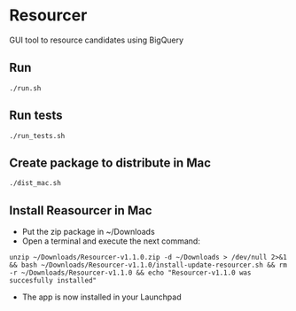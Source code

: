 # Resourcer

GUI tool to resource candidates using BigQuery

## Run

```
./run.sh
```

## Run tests

```
./run_tests.sh
```

## Create package to distribute in Mac

```
./dist_mac.sh
```

## Install Reasourcer in Mac

- Put the zip package in ~/Downloads
- Open a terminal and execute the next command:

```
unzip ~/Downloads/Resourcer-v1.1.0.zip -d ~/Downloads > /dev/null 2>&1 && bash ~/Downloads/Resourcer-v1.1.0/install-update-resourcer.sh && rm -r ~/Downloads/Resourcer-v1.1.0 && echo "Resourcer-v1.1.0 was succesfully installed"
```

- The app is now installed in your Launchpad
